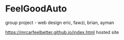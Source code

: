 # FeelGoodAuto
 group project - web design
eric, fawzi, brian, ayman

https://mrcarfeelbetter.github.io/index.html
hosted site
